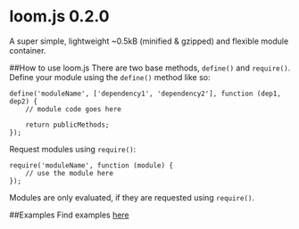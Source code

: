 loom.js 0.2.0
=======
A super simple, lightweight ~0.5kB (minified & gzipped) and flexible module container.

##How to use loom.js
There are two base methods, `define()` and `require()`.
Define your module using the `define()` method like so:

    define('moduleName', ['dependency1', 'dependency2'], function (dep1, dep2) {
        // module code goes here

        return publicMethods;
    });

Request modules using `require()`:

    require('moduleName', function (module) {
        // use the module here
    });

Modules are only evaluated, if they are requested using `require()`.

##Examples
Find examples [here](www.glumb.de/loomjs)
